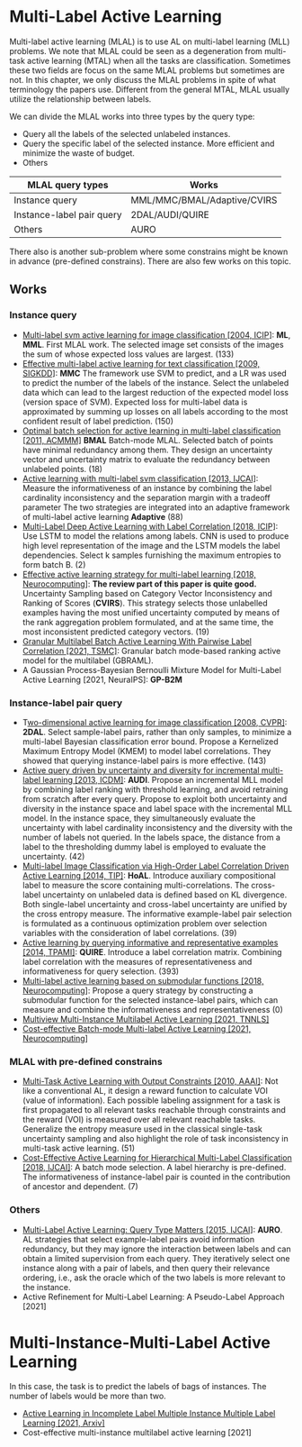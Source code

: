 # Multi-Label Active Learning

Multi-label active learning (MLAL) is to use AL on multi-label learning (MLL) problems.
We note that MLAL could be seen as a degeneration from multi-task active learning (MTAL) when all the tasks are classification.
Sometimes these two fields are focus on the same MLAL problems but sometimes are not.
In this chapter, we only discuss the MLAL problems in spite of what terminology the papers use.
Different from the general MTAL, MLAL usually utilize the relationship between labels.

We can divide the MLAL works into three types by the query type:
- Query all the labels of the selected unlabeled instances.
- Query the specific label of the selected instance. More efficient and minimize the waste of budget.
- Others

| MLAL query types          | Works                       |
| ------------------------- | --------------------------- |
| Instance query            | MML/MMC/BMAL/Adaptive/CVIRS |
| Instance-label pair query | 2DAL/AUDI/QUIRE             |
| Others                    | AURO                        |

There also is another sub-problem where some constrains might be known in advance (pre-defined constrains).
There are also few works on this topic.

## Works

### Instance query

- [Multi-label svm active learning for image classification [2004, ICIP]](https://ieeexplore.ieee.org/abstract/document/1421535/):
  **ML**, **MML**.
  First MLAL work.
  The selected image set consists of the images the sum of whose expected loss values are largest.
  (133)
- [Effective multi-label active learning for text classification [2009, SIGKDD]](https://dl.acm.org/doi/abs/10.1145/1557019.1557119):
  **MMC**
  The framework use SVM to predict, and a LR was used to predict the number of the labels of the instance.
  Select the unlabeled data which can lead to the largest reduction of the expected model loss (version space of SVM). 
  Expected loss for multi-label data is approximated by summing up losses on all labels according to the most confident result of label prediction.
  (150)
- [Optimal batch selection for active learning in multi-label classification [2011, ACMMM]](https://dl.acm.org/doi/abs/10.1145/2072298.2072028)
  **BMAL**
  Batch-mode MLAL.
  Selected batch of points have minimal redundancy among them.
  They design an uncertainty vector and uncertainty matrix to evaluate the redundancy between unlabeled points.
  (18)
- [Active learning with multi-label svm classification [2013, IJCAI]](https://www.aaai.org/ocs/index.php/IJCAI/IJCAI13/paper/viewPaper/6509):
  Measure the informativeness of an instance by combining the label cardinality inconsistency and the separation margin with a tradeoff parameter
  The two strategies are integrated into an adaptive framework of multi-label active learning
  **Adaptive**
  (88)
- [Multi-Label Deep Active Learning with Label Correlation [2018, ICIP]](https://ieeexplore.ieee.org/abstract/document/8451460/):
  Use LSTM to model the relations among labels.
  CNN is used to produce high level representation of the image and the LSTM models the label dependencies.
  Select k samples furnishing the maximum entropies to form batch B.
  (2)
- [Effective active learning strategy for multi-label learning [2018, Neurocomputing]](https://www.sciencedirect.com/science/article/pii/S0925231217313371):
  **The review part of this paper is quite good.**
  Uncertainty Sampling based on Category Vector Inconsistency and Ranking of Scores (**CVIRS**).
  This strategy selects those unlabelled examples having the most unified uncertainty computed by means of the rank aggregation problem formulated, and at the same time, the most inconsistent predicted category vectors.
  (19)
- [Granular Multilabel Batch Active Learning With Pairwise Label Correlation [2021, TSMC]](https://ieeexplore.ieee.org/stamp/stamp.jsp?tp=&arnumber=9377714): 
  Granular batch mode-based ranking active model for the multilabel (GBRAML).
- A Gaussian Process-Bayesian Bernoulli Mixture Model for Multi-Label Active Learning [2021, NeuraIPS]:
  **GP-B2M**

### Instance-label pair query

- T[wo-dimensional active learning for image classification [2008, CVPR]](https://ieeexplore.ieee.org/abstract/document/4587383/):
  **2DAL**.
  Select sample-label pairs, rather than only samples, to minimize a multi-label Bayesian classification error bound.
  Propose a Kernelized Maximum Entropy Model (KMEM) to model label correlations.
  They showed that querying instance-label pairs is more effective.
  (143)
- [Active query driven by uncertainty and diversity for incremental multi-label learning [2013, ICDM]](https://ieeexplore.ieee.org/abstract/document/6729601/):
  **AUDI**.
  Propose an incremental MLL model by combining label ranking with threshold learning, and avoid retraining from scratch after every query.
  Propose to exploit both uncertainty and diversity in the instance space and label space with the incremental MLL model.
  In the instance space, they simultaneously evaluate the uncertainty with label cardinality inconsistency and the diversity with the number of labels not queried.
  In the labels space, the distance from a label to the thresholding dummy label is employed to evaluate the uncertainty.
  (42)
- [Multi-label Image Classification via High-Order Label Correlation Driven Active Learning [2014, TIP]](https://ieeexplore.ieee.org/abstract/document/6725629/):
  **HoAL**.
  Introduce auxiliary compositional label to measure the score containing multi-correlations.
  The cross-label uncertainty on unlabeled data is defined based on KL divergence. 
  Both single-label uncertainty and cross-label uncertainty are unified by the cross entropy measure.
  The informative example-label pair selection is formulated as a continuous optimization problem over selection variables with the consideration of label correlations.
  (39)
- [Active learning by querying informative and representative examples [2014, TPAMI]](https://ieeexplore.ieee.org/abstract/document/6747346/):
  **QUIRE**.
  Introduce a label correlation matrix.
  Combining label correlation with the measures of representativeness and informativeness for query selection.
  (393)
- [Multi-label active learning based on submodular functions [2018, Neurocomputing]](https://www.sciencedirect.com/science/article/pii/S0925231218307070):
  Propose a query strategy by constructing a submodular function for the selected instance-label pairs, which can measure and combine the informativeness and representativeness
  (0)
- [Multiview Multi-Instance Multilabel Active Learning [2021, TNNLS]](https://repository.kaust.edu.sa/bitstream/handle/10754/667375/TNNLS-2020-P-14015%20%281%29.pdf?sequence=1&isAllowed=y)
- [Cost-effective Batch-mode Multi-label Active Learning [2021, Neurocomputing]](https://www.sciencedirect.com/science/article/pii/S0925231221012534)

### MLAL with pre-defined constrains
- [Multi-Task Active Learning with Output Constraints [2010, AAAI]](https://www.aaai.org/ocs/index.php/AAAI/AAAI10/paper/viewPaper/1947):
  Not like a conventional AL, it design a reward function to calculate VOI (value of information).
  Each possible labeling assignment for a task is first propagated to all relevant tasks reachable through constraints and the reward (VOI) is measured over all relevant reachable tasks.
  Generalize the entropy measure used in the classical single-task uncertainty sampling and also highlight the role of task inconsistency in multi-task active learning.
  (51)
- [Cost-Effective Active Learning for Hierarchical Multi-Label Classification [2018, IJCAI]](https://pdfs.semanticscholar.org/e7cf/fc7941957e8b1f790b9c106edf3fd892ad20.pdf):
  A batch mode selection.
  A label hierarchy is pre-defined.
  The informativeness of instance-label pair is counted in the contribution of ancestor and dependent. 
  (7)

### Others
- [Multi-Label Active Learning: Query Type Matters [2015, IJCAI]](https://www.aaai.org/ocs/index.php/IJCAI/IJCAI15/paper/viewPaper/10995):
  **AURO**.
  AL strategies that select example-label pairs avoid information redundancy, but they may ignore the interaction between labels and can obtain a limited supervision from each query.
  They iteratively select one instance along with a pair of labels, and then query their relevance ordering, i.e., ask the oracle which of the two labels is more relevant to the instance.
- Active Refinement for Multi-Label Learning: A Pseudo-Label Approach [2021]

# Multi-Instance-Multi-Label Active Learning

In this case, the task is to predict the labels of bags of instances.
The number of labels would be more than two.

- [Active Learning in Incomplete Label Multiple Instance Multiple Label Learning [2021, Arxiv]](https://arxiv.org/pdf/2107.10804.pdf)
- Cost-effective multi-instance multilabel active learning [2021]